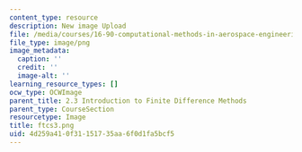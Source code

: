 ```yaml
---
content_type: resource
description: New image Upload
file: /media/courses/16-90-computational-methods-in-aerospace-engineering-spring-2014/4d259a410f31151735aa6f0d1fa5bcf5_ftcs3.png
file_type: image/png
image_metadata:
  caption: ''
  credit: ''
  image-alt: ''
learning_resource_types: []
ocw_type: OCWImage
parent_title: 2.3 Introduction to Finite Difference Methods
parent_type: CourseSection
resourcetype: Image
title: ftcs3.png
uid: 4d259a41-0f31-1517-35aa-6f0d1fa5bcf5
---
```

